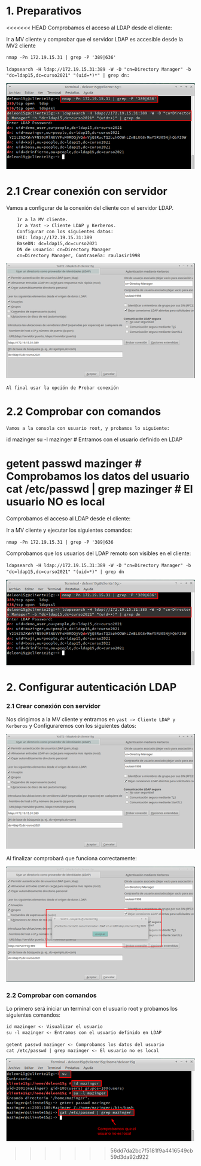 # 1. Preparativos
<<<<<<< HEAD
Comprobamos el acceso al LDAP desde el cliente:

Ir a MV cliente y comprobar que el servidor LDAP es accesible desde la MV2 cliente

    nmap -Pn 172.19.15.31 | grep -P '389|636'

    ldapsearch -H ldap://172.19.15.31:389 -W -D "cn=Directory Manager" -b "dc=ldap15,dc=curso2021" "(uid=*)*" | grep dn:

![](img/001.png)

# 2.1 Crear conexión con servidor

Vamos a configurar de la conexión del cliente con el servidor LDAP.

        Ir a la MV cliente.
        Ir a Yast -> Cliente LDAP y Kerberos.
        Configurar con los siguientes datos:
        URI: ldap://172.19.15.31:389
        BaseDN: dc=ldap15,dc=curso2021
        DN de usuario: cn=Directory Manager
        cn=Directory Manager, Contraseña: raulasir1998

![](img/002.png)

    Al final usar la opción de Probar conexión

# 2.2 Comprobar con comandos

    Vamos a la consola con usuario root, y probamos lo siguiente:

id mazinger
su -l mazinger   # Entramos con el usuario definido en LDAP

getent passwd mazinger          # Comprobamos los datos del usuario
cat /etc/passwd | grep mazinger # El usuario NO es local
=======

Comprobamos el acceso al LDAP desde el cliente:

Ir a MV cliente y ejecutar los siguientes comandos:

`nmap -Pn 172.19.15.31 | grep -P '389|636`

 Comprobamos que los usuarios del LDAP remoto son visibles en el cliente:

 `ldapsearch -H ldap://172.19.15.31:389 -W -D "cn=Directory Manager" -b "dc=ldap15,dc=curso2021" "(uid=*)" | grep dn`

![](img/001.png)

# 2. Configurar autenticación LDAP

### 2.1 Crear conexión con servidor

Nos dirigimos a la MV cliente y entramos en `yast -> Cliente LDAP y Kerberos` y Configuraremos con los siguientes datos:

![](img/002.png)

Al finalizar comprobará que funciona correctamente:

![](img/003.png)

### 2.2 Comprobar con comandos

Lo primero será iniciar un terminal con el usuario root y probamos los siguientes comandos:

```
id mazinger <- Visualizar el usuario
su -l mazinger <- Entramos con el usuario definido en LDAP

getent passwd mazinger <- Comprobamos los datos del usuario
cat /etc/passwd | grep mazinger <- El usuario no es local
```

![](img/004.png)
>>>>>>> 56dd7da2bc7f5181f9a4416549cb59d3da92d922
